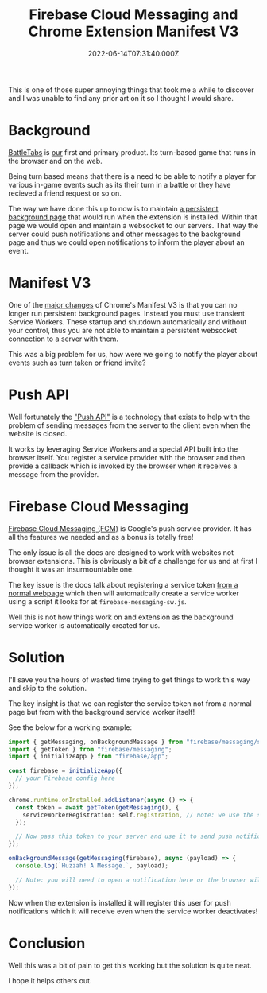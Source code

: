 ﻿---
coverImage: ./header.jpg
date: '2022-06-14T07:31:40.000Z'
tags:
  - tips
  - extension
  - browser
  - typescript
title: Firebase Cloud Messaging and Chrome Extension Manifest V3
---

This is one of those super annoying things that took me a while to discover and I was unable to find any prior art on it so I thought I would share.

<!-- more -->

# Background

[BattleTabs](https://battletabs.com/) is [our](https://gangbusters.io) first and primary product. Its turn-based game that runs in the browser and on the web.

Being turn based means that there is a need to be able to notify a player for various in-game events such as its their turn in a battle or they have recieved a friend request or so on.

The way we have done this up to now is to maintain [a persistent background page](https://developer.chrome.com/docs/extensions/mv2/background_pages/) that would run when the extension is installed. Within that page we would open and maintain a websocket to our servers. That way the server could push notifications and other messages to the background page and thus we could open notifications to inform the player about an event.

# Manifest V3

One of the [major changes](https://developer.chrome.com/docs/extensions/mv3/intro/mv3-overview/#service-workers) of Chrome's Manifest V3 is that you can no longer run persistent background pages. Instead you must use transient Service Workers. These startup and shutdown automatically and without your control, thus you are not able to maintain a persistent websocket connection to a server with them.

This was a big problem for us, how were we going to notify the player about events such as turn taken or friend invite?

# Push API

Well fortunately the ["Push API"](https://developer.mozilla.org/en-US/docs/Web/API/Push_API) is a technology that exists to help with the problem of sending messages from the server to the client even when the website is closed.

It works by leveraging Service Workers and a special API built into the browser itself. You register a service provider with the browser and then provide a callback which is invoked by the browser when it receives a message from the provider.

# Firebase Cloud Messaging

[Firebase Cloud Messaging (FCM)](https://firebase.google.com/docs/cloud-messaging) is Google's push service provider. It has all the features we needed and as a bonus is totally free!

The only issue is all the docs are designed to work with websites not browser extensions. This is obviously a bit of a challenge for us and at first I thought it was an insurmountable one.

The key issue is the docs talk about registering a service token [from a normal webpage](https://firebase.google.com/docs/cloud-messaging/js/client#access_the_registration_token) which then will automatically create a service worker using a script it looks for at `firebase-messaging-sw.js`.

Well this is not how things work on and extension as the background service worker is automatically created for us.

# Solution

I'll save you the hours of wasted time trying to get things to work this way and skip to the solution.

The key insight is that we can register the service token not from a normal page but from with the background service worker itself!

See the below for a working example:

```typescript
import { getMessaging, onBackgroundMessage } from "firebase/messaging/sw"; // note: we MUST use the sw version of the messaging API and NOT the one from "firebase/messaging"
import { getToken } from "firebase/messaging";
import { initializeApp } from "firebase/app";

const firebase = initializeApp({
  // your Firebase config here
});

chrome.runtime.onInstalled.addListener(async () => {
  const token = await getToken(getMessaging(), {
    serviceWorkerRegistration: self.registration, // note: we use the sw of ourself to register with
  });

  // Now pass this token to your server and use it to send push notifications to this user
});

onBackgroundMessage(getMessaging(firebase), async (payload) => {
  console.log(`Huzzah! A Message.`, payload);

  // Note: you will need to open a notification here or the browser will do it for you.. something, something, security
});
```

Now when the extension is installed it will register this user for push notifications which it will receive even when the service worker deactivates!

# Conclusion

Well this was a bit of pain to get this working but the solution is quite neat.

I hope it helps others out.
